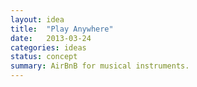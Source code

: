 ```yaml
---
layout: idea
title:  "Play Anywhere"
date:   2013-03-24
categories: ideas
status: concept
summary: AirBnB for musical instruments.
---
```

